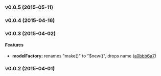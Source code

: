 <a name="v0.0.5"></a>
### v0.0.5 (2015-05-11)

<a name="v0.0.4"></a>
### v0.0.4 (2015-04-16)

<a name="v0.0.3"></a>
### v0.0.3 (2015-04-02)


#### Features

* **modelFactory:** renames "make()" to "$new()", drops name ([a0bbb6a7](git@github.com:cork-labs/ng.cork.model/commit/a0bbb6a7c20a7404fafcce7ea2bc7da49f5b1e2a))

<a name="v0.0.2"></a>
### v0.0.2 (2015-04-01)

